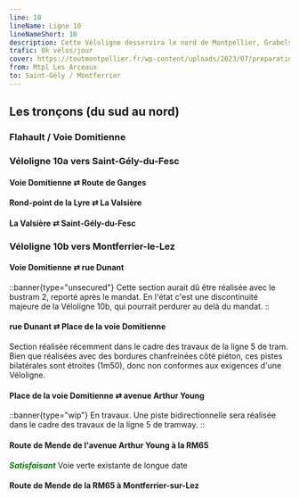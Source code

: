 ```yaml
---
line: 10
lineName: Ligne 10
lineNameShort: 10
description: Cette Véloligne desservira le nord de Montpellier, Grabels (La Valsière), Saint-Gely-du-Fesc et Montferrier-sur-Lez
trafic: 0k vélos/jour
cover: https://toutmontpellier.fr/wp-content/uploads/2023/07/preparation-des-travaux-pour-la-veloligne-10-installation-dun-collecteur-separatif-rue-charles-flahault.jpg
from: Mtpl Les Arceaux
to: Saint-Gély / Montferrier
---
```


## Les tronçons (du sud au nord)

### Flahault / Voie Domitienne

### Véloligne 10a vers Saint-Gély-du-Fesc

#### Voie Domitienne ⇄ Route de Ganges

#### Rond-point de la Lyre ⇄ La Valsière

#### La Valsière ⇄ Saint-Gély-du-Fesc

### Véloligne 10b vers Montferrier-le-Lez

#### Voie Domitienne ⇄ rue Dunant

::banner{type="unsecured"}
Cette section aurait dû être réalisée avec le bustram 2, reporté après le mandat. En l'état c'est une discontinuité majeure de la Véloligne 10b, qui pourrait perdurer au delà du mandat.
::

#### rue Dunant ⇄ Place de la voie Domitienne

Section réalisée récemment dans le cadre des travaux de la ligne 5 de tram. Bien que réalisées avec des bordures chanfreinées côté piéton, ces pistes bilatérales sont étroites (1m50), donc non conformes aux exigences d'une Véloligne.

#### Place de la voie Domitienne ⇄ avenue Arthur Young

::banner{type="wip"}
En travaux. Une piste bidirectionnelle sera réalisée dans le cadre des travaux de la ligne 5 de tramway.
::

#### Route de Mende de l'avenue Arthur Young à la RM65

<span style="color:green;font-weight:bold;font-style:italic">Satisfaisant</span>
Voie verte existante de longue date

#### Route de Mende de la RM65 à Montferrier-sur-Lez